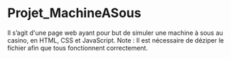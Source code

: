 # Projet_MachineASous

Il s’agit d'une page web ayant pour but de simuler une machine à sous au casino, en HTML, CSS et JavaScript.
Note : Il est nécessaire de déziper le fichier afin que tous fonctionnent correctement.
